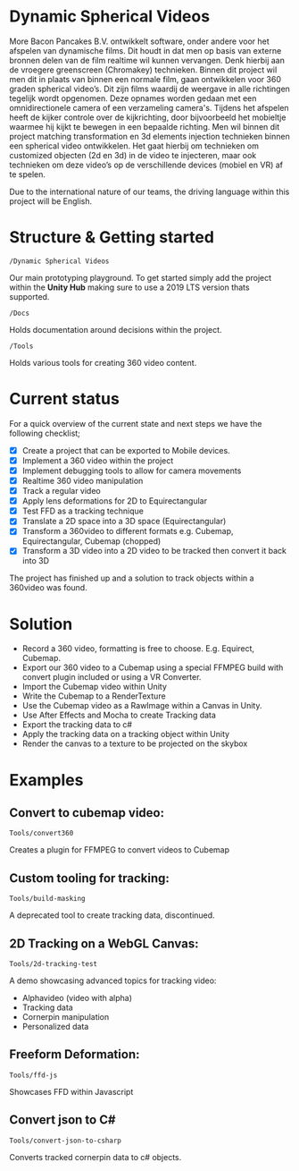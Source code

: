 # Dynamic Spherical Videos
More Bacon Pancakes B.V. ontwikkelt software, onder andere voor het afspelen van dynamische films. Dit houdt in dat men op basis van externe bronnen delen van de film realtime wil kunnen vervangen. Denk hierbij aan de vroegere greenscreen (Chromakey) technieken. Binnen dit project wil men dit in plaats van binnen een normale film, gaan ontwikkelen voor 360 graden spherical video’s. Dit zijn films waardij de weergave in alle richtingen tegelijk wordt opgenomen. Deze opnames worden gedaan met een omnidirectionele camera of een verzameling camera's. Tijdens het afspelen heeft de kijker controle over de kijkrichting, door bijvoorbeeld het mobieltje waarmee hij kijkt te bewegen in een bepaalde richting. Men wil binnen dit project matching transformation en 3d elements injection technieken binnen een spherical video ontwikkelen. Het gaat hierbij om technieken om customized objecten (2d en 3d) in de video te injecteren, maar ook technieken om deze video’s op de verschillende devices (mobiel en VR) af te spelen.

Due to the international nature of our teams, the driving language within this project will be English.

# Structure & Getting started

    /Dynamic Spherical Videos
Our main prototyping playground. To get started simply add the project within the **Unity Hub** making sure to use a 2019 LTS version thats supported.

    /Docs
Holds documentation around decisions within the project.

    /Tools
Holds various tools for creating 360 video content.


# Current status 
For a quick overview of the current state and next steps we have the following checklist;

 - [x] Create a project that can be exported to Mobile devices.
 - [x] Implement a 360 video within the project
 - [x] Implement debugging tools to allow for camera movements
 - [x] Realtime 360 video manipulation
 - [x] Track a regular video 
 - [x] Apply lens deformations for 2D to Equirectangular
 - [x] Test FFD as a tracking technique
 - [x] Translate a 2D space into a 3D space (Equirectangular)
 - [x] Transform a 360video to different formats e.g. Cubemap, Equirectangular, Cubemap (chopped)
 - [x] Transform a 3D video into a 2D video to be tracked then convert it back into 3D

The project has finished up and a solution to track objects within a 360video was found.

# Solution
- Record a 360 video, formatting is free to choose. E.g. Equirect, Cubemap.
- Export our 360 video to a Cubemap using a special FFMPEG build with convert plugin included or using a VR Converter.
- Import the Cubemap video within Unity
- Write the Cubemap to a RenderTexture
- Use the Cubemap video as a RawImage within a Canvas in Unity.
- Use After Effects and Mocha to create Tracking data
- Export the tracking data to c#
- Apply the tracking data on a tracking object within Unity
- Render the canvas to a texture to be projected on the skybox

# Examples
## Convert to cubemap video: 
    Tools/convert360
Creates a plugin for FFMPEG to convert videos to Cubemap

## Custom tooling for tracking: 
    Tools/build-masking
A deprecated tool to create tracking data, discontinued.

## 2D Tracking on a WebGL Canvas: 
    Tools/2d-tracking-test
A demo showcasing advanced topics for tracking video:
- Alphavideo (video with alpha)
- Tracking data
- Cornerpin manipulation
- Personalized data

## Freeform Deformation:
    Tools/ffd-js
Showcases FFD within Javascript

## Convert json to C#
    Tools/convert-json-to-csharp
Converts tracked cornerpin data to c# objects.